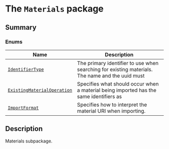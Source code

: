# The `Materials` package

<a id="summary"></a>

## Summary

### Enums

| Name | Description |
|---------------------------------------------------------------------------------------|---------------------------------------------------------------------------------------------------|
| [`IdentifierType`](IdentifierType.md#IdentifierType)                                  | The primary identifier to use when searching for existing materials. The name and the uuid must   |
| [`ExistingMaterialOperation`](ExistingMaterialOperation.md#ExistingMaterialOperation) | Specifies what should occur when a material being imported has the same identifiers as            |
| [`ImportFormat`](./../Table/ImportFormat.md#ImportFormat)                               | Specifies how to interpret the material URI when importing.                                       |

<a id="description"></a>

## Description

Materials subpackage.

<!-- !! processed by numpydoc !! -->
